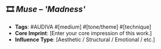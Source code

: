 ## 🎞️ *Muse – 'Madness'*
- **Tags**: #AUDIVA #[medium] #[tone/theme] #[technique]
- **Core Imprint**: [Enter your core impression of this work.]
- **Influence Type**: [Aesthetic / Structural / Emotional / etc.]
